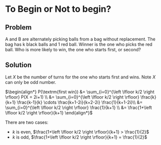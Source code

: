 # To Begin or Not to begin?

## Problem

A and B are alternately picking balls from a bag without replacement. The bag has k black balls and 1 red ball. Winner is the one who picks the red ball. Who is more likely to win, the one who starts first, or second? 

## Solution

Let $X$ be the number of turns for the one who starts first and wins. Note $X$ can only be odd number.

$\begin{align*}
P(\textrm{first win}) &= \sum_{i=0}^{\left \lfloor k/2 \right \rfloor} P(X = 2i+1) \\
&= \sum_{i=0}^{\left \lfloor k/2 \right \rfloor} \frac{k}{k+1} \frac{k-1}{k} \cdots \frac{k+1-2i}{k+2-2i} \frac{1}{k+1-2i}\\
&= \sum_{i=0}^{\left \lfloor k/2 \right \rfloor} \frac{1}{k+1} \\
&= \frac{1+\left \lfloor k/2 \right \rfloor}{k+1}
\end{align*}$

There are two cases:

- $k$ is even, $\frac{1+\left \lfloor k/2 \right \rfloor}{k+1} > \frac{1}{2}$
- $k$ is odd, $\frac{1+\left \lfloor k/2 \right \rfloor}{k+1} = \frac{1}{2}$